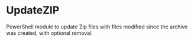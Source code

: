 # UpdateZIP
PowerShell module to update Zip files with files modified since the archive was created, with optional removal.
